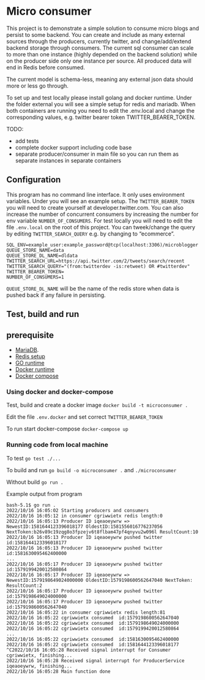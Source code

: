 # Micro consumer

This project is to demonstrate a simple solution to consume micro blogs and persist to some backend.
You can create and include as many external sources through the producers, currently twitter, and change/add/extend backend storage through consumers. The current sql consumer can scale to more than one instance (highly depended on the backend solution) while on the producer side only one instance per source. All produced data will end in Redis before consumed.

The current model is schema-less, meaning any external json data should more or less go through.

To set up and test locally please install golang and docker runtime. 
Under the folder external you will see a simple setup for redis and mariadb. 
When both containers are running you need to edit the .env.local and change the corresponding values, e.g. twitter bearer token TWITTER_BEARER_TOKEN.  

TODO:
- add tests
- complete docker support including code base
- separate producer/consumer in main file so you can run them as separate instances in separate containers

## Configuration

This program has no command line interface. It only uses environment variables.
Under you will see an example setup. The `TWITTER_BEARER_TOKEN` you will need to create yourself at developer.twitter.com. You can also increase the number of concurrent consumers by increasing the number for env variable `NUMBER_OF_CONSUMERS`. For test locally you will need to edit the file `.env.local` on the root of this project. 
You can tweek/change the query by editing `TWITTER_SEARCH_QUERY` e.g. by changing to “ecommerce”.  

    SQL_ENV=example_user:example_password@tcp(localhost:3306)/microblogger
    QUEUE_STORE_NAME=data
    QUEUE_STORE_DL_NAME=dldata
    TWITTER_SEARCH_URL=https://api.twitter.com/2/tweets/search/recent
    TWITTER_SEARCH_QUERY="(from:twitterdev -is:retweet) OR #twitterdev"
    TWITTER_BEARER_TOKEN=
    NUMBER_OF_CONSUMERS=1

`QUEUE_STORE_DL_NAME` will be the name of the redis store when data is pushed back if any failure in persisting.

## Test, build and run

## prerequisite

- [MariaDB](https://github.com/tormog/microconsumer/tree/main/external/mariadb).
- [Redis setup](https://github.com/tormog/microconsumer/tree/main/external/redis)
- [GO runtime](https://golang.org/doc/install)
- [Docker runtime](https://docs.docker.com/engine/install/)
- [Docker compose](https://docs.docker.com/compose/)

### Using docker and docker-compose

Test, build and create a docker image `docker build -t microconsumer .`

Edit the file `.env.docker` and set correct `TWITTER_BEARER_TOKEN`

To run start docker-compose `docker-compose up`

### Running code from local machine

To test
`go test ./...`

To build and run 
`go build -o microconsumer .` and `./microconsumer`

Without build
`go run .`

Example output from program

    bash-5.1$ go run . 
    2022/10/16 16:05:02 Starting producers and consumers
    2022/10/16 16:05:12 in consumer cgriwwietx redis length:0
    2022/10/16 16:05:13 Producer ID iqeaoeywrw => NewestID:1581644123396018177 OldestID:1581556016776237056 NextToken:b26v89c19zqg8o3fpzejv6t8flbam47pf4qnyvu2w096l ResultCount:10
    2022/10/16 16:05:13 Producer ID iqeaoeywrw pushed twitter id:1581644123396018177
    2022/10/16 16:05:13 Producer ID iqeaoeywrw pushed twitter id:1581630095462400000
    ...
    2022/10/16 16:05:17 Producer ID iqeaoeywrw pushed twitter id:1579199420012580864
    2022/10/16 16:05:17 Producer ID iqeaoeywrw => NewestID:1579198649024000000 OldestID:1579198600562647040 NextToken: ResultCount:2
    2022/10/16 16:05:17 Producer ID iqeaoeywrw pushed twitter id:1579198649024000000
    2022/10/16 16:05:17 Producer ID iqeaoeywrw pushed twitter id:1579198600562647040
    2022/10/16 16:05:22 in consumer cgriwwietx redis length:81
    2022/10/16 16:05:22 cgriwwietx consumed  id:1579198600562647040
    2022/10/16 16:05:22 cgriwwietx consumed  id:1579198649024000000
    2022/10/16 16:05:22 cgriwwietx consumed  id:1579199420012580864
    ...
    2022/10/16 16:05:22 cgriwwietx consumed  id:1581630095462400000
    2022/10/16 16:05:22 cgriwwietx consumed  id:1581644123396018177
    ^C2022/10/16 16:05:28 Received signal interrupt for Consumer cgriwwietx, finishing...
    2022/10/16 16:05:28 Received signal interrupt for ProducerService iqeaoeywrw, finishing...
    2022/10/16 16:05:28 Main function done